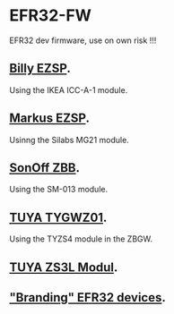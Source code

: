 # EFR32-FW
EFR32 dev firmware, use on own risk !!!

## [Billy EZSP](Billy_EZSP/README.md).  
Using the IKEA ICC-A-1 module.

## [Markus EZSP](Markus_EZSP/README.md).  
Usinng the Silabs MG21 module.

## [SonOff ZBB](Soff_EZSP/README.md).  
Using the SM-013 module. 

## [TUYA TYGWZ01](TUYA_ZBGW/README.md).  
Using the TYZS4 module in the ZBGW.

## [TUYA ZS3L Modul](MG21LD/README.md).

## ["Branding" EFR32 devices](BrandingEFR32/README.md).
